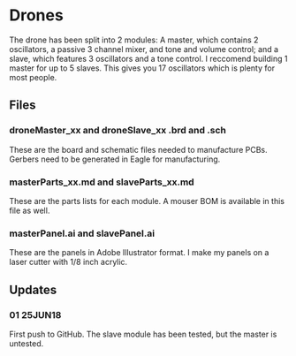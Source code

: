 # Drones

The drone has been split into 2 modules: A master, which contains 2 oscillators, a passive 3 channel mixer, and tone and volume control; and a slave, which features 3 oscillators and a tone control. I reccomend building 1 master for up to 5 slaves. This gives you 17 oscillators which is plenty for most people.

## Files

### droneMaster_xx and droneSlave_xx .brd and .sch
These are the board and schematic files needed to manufacture PCBs. Gerbers need to be generated in Eagle for manufacturing.

### masterParts_xx.md and slaveParts_xx.md
These are the parts lists for each module. A mouser BOM is available in this file as well.

### masterPanel.ai and slavePanel.ai
These are the panels in Adobe Illustrator format. I make my panels on a laser cutter with 1/8 inch acrylic.

## Updates
### 01 25JUN18
First push to GitHub. The slave module has been tested, but the master is untested.